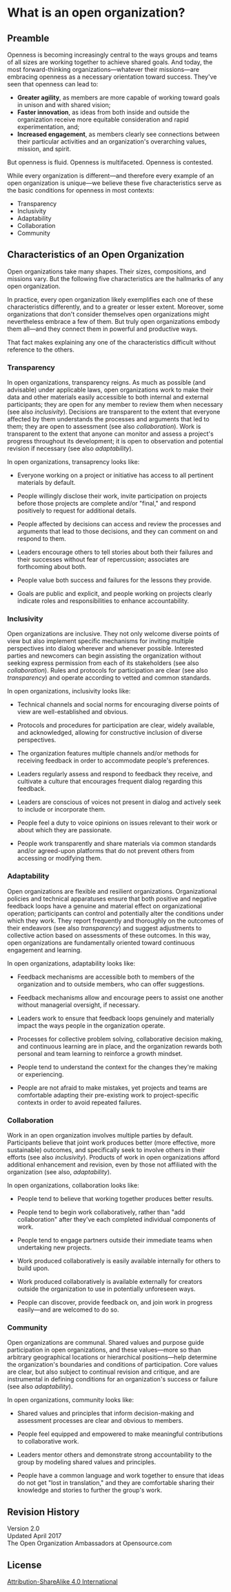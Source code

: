 # What is an open organization?

## Preamble

Openness is becoming increasingly central to the ways groups and teams of all sizes are working together to achieve shared goals. And today, the most forward-thinking organizations—whatever their missions—are embracing openness as a necessary orientation toward success. They've seen that openness can lead to:

* **Greater agility**, as members are more capable of working toward goals in unison and with shared vision;
* **Faster innovation**, as ideas from both inside and outside the organization receive more equitable consideration and rapid experimentation, and;
* **Increased engagement**, as members clearly see connections between their particular activities and an organization's overarching values, mission, and spirit.

But openness is fluid. Openness is multifaceted. Openness is contested.

While every organization is different—and therefore every example of an open organization is unique—we believe these five characteristics serve as the basic conditions for openness in most contexts:

* Transparency
* Inclusivity
* Adaptability
* Collaboration
* Community

## Characteristics of an Open Organization

Open organizations take many shapes. Their sizes, compositions, and missions vary. But the following five characteristics are the hallmarks of any open organization.

In practice, every open organization likely exemplifies each one of these characteristics differently, and to a greater or lesser extent. Moreover, some organizations that don't consider themselves open organizations might nevertheless embrace a few of them. But truly open organizations embody them all—and they connect them in powerful and productive ways.

That fact makes explaining any one of the characteristics difficult without reference to the others.

### Transparency

In open organizations, transparency reigns. As much as possible (and advisable) under applicable laws, open organizations work to make their data and other materials easily accessible to both internal and external participants; they are open for any member to review them when necessary (see also _inclusivity_). Decisions are transparent to the extent that everyone affected by them understands the processes and arguments that led to them; they are open to assessment (see also _collaboration_). Work is transparent to the extent that anyone can monitor and assess a project's progress throughout its development; it is open to observation and potential revision if necessary (see also _adaptability_).

In open organizations, transaprency looks like:

* Everyone working on a project or initiative has access to all pertinent materials by default.

* People willingly disclose their work, invite participation on projects before those projects are complete and/or "final," and respond positively to request for additional details.

* People affected by decisions can access and review the processes and arguments that lead to those decisions, and they can comment on and respond to them.

* Leaders encourage others to tell stories about both their failures and their successes without fear of repercussion; associates are forthcoming about both.

* People value both success and failures for the lessons they provide.


* Goals are public and explicit, and people working on projects clearly indicate roles and responsibilities to enhance accountability.


### Inclusivity

Open organizations are inclusive. They not only welcome diverse points of view but also implement specific mechanisms for inviting multiple perspectives into dialog wherever and whenever possible. Interested parties and newcomers can begin assisting the organization without seeking express permission from each of its stakeholders (see also _collaboration_). Rules and protocols for participation are clear (see also _transparency_) and operate according to vetted and common standards.

In open organizations, inclusivity looks like:

* Technical channels and social norms for encouraging diverse points of view are well-established and obvious.

* Protocols and procedures for participation are clear, widely available, and acknowledged, allowing for constructive inclusion of diverse perspectives.

* The organization features multiple channels and/or methods for receiving feedback in order to accommodate people's preferences.

* Leaders regularly assess and respond to feedback they receive, and cultivate a culture that encourages frequent dialog regarding this feedback.

* Leaders are conscious of voices not present in dialog and actively seek to include or incorporate them.

* People feel a duty to voice opinions on issues relevant to their work or about which they are passionate.

* People work transparently and share materials via common standards and/or agreed-upon platforms that do not prevent others from accessing or modifying them.

### Adaptability

Open organizations are flexible and resilient organizations. Organizational policies and technical apparatuses ensure that both positive and negative feedback loops have a genuine and material effect on organizational operation; participants can control and potentially alter the conditions under which they work. They report frequently and thoroughly on the outcomes of their endeavors (see also _transparency_) and suggest adjustments to collective action based on assessments of these outcomes. In this way, open organizations are fundamentally oriented toward continuous engagement and learning.

In open organizations, adaptability looks like:

* Feedback mechanisms are accessible both to members of the organization and to outside members, who can offer suggestions.

* Feedback mechanisms allow and encourage peers to assist one another without managerial oversight, if necessary.

* Leaders work to ensure that feedback loops genuinely and materially impact the ways people in the organization operate.

* Processes for collective problem solving, collaborative decision making, and continuous learning are in place, and the organization rewards both personal and team learning to reinforce a growth mindset.

* People tend to understand the context for the changes they're making or experiencing.

* People are not afraid to make mistakes, yet projects and teams are comfortable adapting their pre-existing work to project-specific contexts in order to avoid repeated failures.

### Collaboration

Work in an open organization involves multiple parties by default. Participants believe that joint work produces better (more effective, more sustainable) outcomes, and specifically seek to involve others in their efforts (see also _inclusivity_). Products of work in open organizations afford additional enhancement and revision, even by those not affiliated with the organization (see also, _adaptability_).

In open organizations, collaboration looks like:


* People tend to believe that working together produces better results.

* People tend to begin work collaboratively, rather than "add collaboration" after they've each completed individual components of work.

* People tend to engage partners outside their immediate teams when undertaking new projects.

* Work produced collaboratively is easily available internally for others to build upon.

* Work produced collaboratively is available externally for creators outside the organization to use in potentially unforeseen ways.

* People can discover, provide feedback on, and join work in progress easily—and are welcomed to do so.

### Community

Open organizations are communal. Shared values and purpose guide participation in open organizations, and these values—more so than arbitrary geographical locations or hierarchical positions—help determine the organization's boundaries and conditions of participation. Core values are clear, but also subject to continual revision and critique, and are instrumental in defining conditions for an organization's success or failure (see also _adaptability_).

In open organizations, community looks like:

* Shared values and principles that inform decision-making and assessment processes are clear and obvious to members.

* People feel equipped and empowered to make meaningful contributions to collaborative work.

* Leaders mentor others and demonstrate strong accountability to the group by modeling shared values and principles.

* People have a common language and work together to ensure that ideas do not get "lost in translation," and they are comfortable sharing their knowledge and stories to further the group's work.

## Revision History

Version 2.0  
Updated April 2017  
The Open Organization Ambassadors at Opensource.com

## License

[Attribution-ShareAlike 4.0 International](https://creativecommons.org/licenses/by-sa/4.0/)
